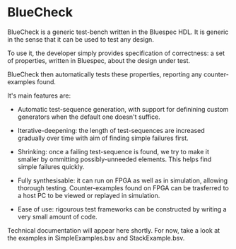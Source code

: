 BlueCheck
=========

BlueCheck is a generic test-bench written in the Bluespec HDL.  It is
generic in the sense that it can be used to test any design.

To use it, the developer simply provides specification of correctness:
a set of properties, written in Bluespec, about the design under test.

BlueCheck then automatically tests these properties, reporting any
counter-examples found.

It's main features are:

  * Automatic test-sequence generation, with support for definining
    custom generators when the default one doesn't suffice.

  * Iterative-deepening: the length of test-sequences are increased
    gradually over time with aim of finding simple failures first.

  * Shrinking: once a failing test-sequence is found, we try to make
    it smaller by ommitting possibly-unneeded elements.  This helps
    find simple failures quickly.

  * Fully synthesisable: it can run on FPGA as well as in simulation,
    allowing thorough testing.  Counter-examples found on FPGA can be
    trasferred to a host PC to be viewed or replayed in simulation.

  * Ease of use: rigourous test frameworks can be constructed by
    writing a very small amount of code.

Technical documentation will appear here shortly.  For now, take a
look at the examples in SimpleExamples.bsv and StackExample.bsv.
